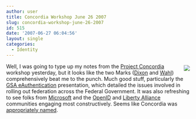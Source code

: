 ```yaml
---
author: user
title: Concordia Workshop June 26 2007
slug: concordia-workshop-june-26-2007
id: 515
date: '2007-06-27 06:04:56'
layout: single
categories:
  - Identity
---
```


<span style="margin: 5px; float: right;">[![](http://projectconcordia.org/concordia/concordia.png)](http://projectconcordia.org/index.php/Main_Page)</span>

Well, I was going to type up my notes from the [Project Concordia](http://projectconcordia.org/index.php/Main_Page) workshop yesterday, but it looks like the two Marks ([Dixon](http://blogs.sun.com/identity/entry/concordia_project_making_identity_federation) and [Wahl](http://www.ldap.com/1/commentary/wahl/20070626_01.shtml)) comprehensively beat me to the punch. Much good stuff, particularly the [GSA eAuthentication](http://www.gsa.gov/e-authentication) presentation, which detailed the issues involved in rolling out federation across the Federal Government. It was also refreshing to see folks from [Microsoft](http://cardspace.netfx3.com/) and the [OpenID](http://openid.net/) and [Liberty Alliance](http://projectliberty.org/) communities engaging most constructively. Seems like Concordia was [appropriately named](http://en.wikipedia.org/wiki/Concordia_%28mythology%29).